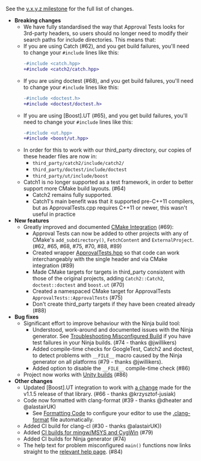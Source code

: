 See the [v.x.y.z milestone](https://github.com/approvals/ApprovalTests.cpp/milestone/4?closed=1) for the full list of changes.

* **Breaking changes**
    * We have fully standardised the way that Approval Tests looks for 3rd-party headers, so users should no longer need to modify their search paths for include directories. This means that:
    * If you are using Catch (#62), and you get build failures, you'll need to change your `#include` lines like this:
        ```diff
        -#include <catch.hpp>
        +#include <catch2/catch.hpp>
        ```
    * If you are using doctest (#68), and you get build failures, you'll need to change your `#include` lines like this:
        ```diff
        -#include <doctest.h>
        +#include <doctest/doctest.h>
        ```
    * If you are using \[Boost\].UT (#65), and you get build failures, you'll need to change your `#include` lines like this:
        ```diff
        -#include <ut.hpp>
        +#include <boost/ut.hpp>
        ```
    * In order for this to work with our third_party directory, our copies of these header files are now in:
        * `third_party/catch2/include/catch2/`
        * `third_party/doctest/include/doctest`
        * `third_party/ut/include/boost`
    * Catch1 is no longer supported as a test framework, in order to better support more CMake build layouts. (#64)
        * Catch2 remains fully supported.
        * Catch1's main benefit was that it supported pre-C++11 compilers, but as ApprovalTests.cpp requires C++11 or newer, this wasn't useful in practice
* **New features**
    * Greatly improved and documented [CMake Integration](/doc/CMakeIntegration.md#top) (#69):
        * Approval Tests can now be added to other projects with any of  CMake's `add_subdirectory()`, `FetchContent` and `ExternalProject`. (#62, #65, #68, #75, #70, #88, #89)
        * Created wrapper [ApprovalTests.hpp](https://github.com/approvals/ApprovalTests.cpp/blob/master/ApprovalTests/ApprovalTests.hpp)
 so that code can work interchangeably with the single header and via CMake integration (#89)
        * Made CMake targets for targets in third_party consistent with those of the original projects, adding `Catch2::Catch2`, `doctest::doctest` and `boost.ut` (#70)
        * Created a namespaced CMake target for ApprovalTests `ApprovalTests::ApprovalTests` (#75)
        * Don't create third_party targets if they have been created already (#88)
* **Bug fixes**
    * Significant effort to improve behaviour with the Ninja build tool:
        * Understood, work-around and documented issues with the Ninja generator.  See [Troubleshooting Misconfigured Build](/doc/TroubleshootingMisconfiguredBuild.md#top) if you have test failures in your Ninja builds. (#74 - thanks @jwillikers)
        * Added compile-time checks for GoogleTest, Catch2 and doctest, to detect problems with `__FILE__` macro caused by the Ninja generator on all platforms (#79 - thanks @jwillikers).
        * Added option to disable the `__FILE__` compile-time check (#86)
    * Project now works with [Unity builds](http://onqtam.com/programming/2018-07-07-unity-builds/) (#86)
* **Other changes**
    * Updated \[Boost\].UT integration to work with [a change](https://github.com/boost-experimental/ut/commit/94220e8c95b323349bfd94ef30b2568916fb1421#diff-04c6e90faac2675aa89e2176d2eec7d8) made for the v1.1.5 release of that library. (#66 - thanks @krzysztof-jusiak)
    * Code now formatted with clang-format (#39 - thanks @dheater and @alastairUK)
        * See [Formatting Code](/doc/Contributing.md#formatting-code) to configure your editor to use the [.clang-format](https://github.com/approvals/ApprovalTests.cpp/blob/master/.clang-format) file automatically.
    * Added CI build for clang-cl (#30 - thanks @alastairUK))
    * Added [CI builds for mingw/MSYS and CygWin](https://ci.appveyor.com/project/isidore/approvaltests-cpp/history) (#79)
    * Added CI builds for Ninja generator (#74)
    * The help text for problem misconfigured `main()` functions now links straight to the [relevant help page](https://github.com/approvals/ApprovalTests.cpp/blob/master/doc/TroubleshootingMisconfiguredMain.md#top). (#84)
